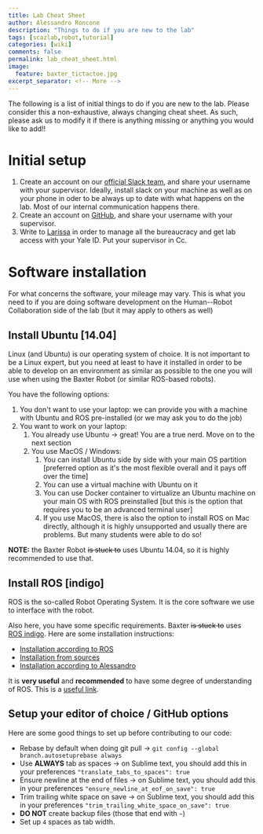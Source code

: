 ```yaml
---
title: Lab Cheat Sheet
author: Alessandro Roncone
description: "Things to do if you are new to the lab"
tags: [scazlab,robot,tutorial]
categories: [wiki]
comments: false
permalink: lab_cheat_sheet.html
image:
  feature: baxter_tictactoe.jpg
excerpt_separator: <!-- More -->
---
```


The following is a list of initial things to do if you are new to the lab. Please consider this a non-exhaustive, always changing cheat sheet. As such, please ask us to modify it if there is anything missing or anything you would like to add!!

<!-- More -->

# Initial setup

 1. Create an account on our [official Slack team](scazlab.slack.com), and share your username with your supervisor. Ideally, install slack on your machine as well as on your phone in oder to be always up to date with what happens on the lab. Most of our internal communication happens there.
 2. Create an account on [GitHub](github.com), and share your username with your supervisor.
 3. Write to [Larissa](http://scazlab.yale.edu/people/larissa-hall) in order to manage all the bureaucracy and get lab access with your Yale ID. Put your supervisor in Cc.

# Software installation

For what concerns the software, your mileage may vary. This is what you need to if you are doing software development on the Human--Robot Collaboration side of the lab (but it may apply to others as well)

## Install Ubuntu [14.04]

Linux (and Ubuntu) is our operating system of choice. It is not important to be a Linux expert, but you need at least to have it installed in order to be able to develop on an environment as similar as possible to the one you will use when using the Baxter Robot (or similar ROS-based robots).

You have the following options:

1. You don't want to use your laptop: we can provide you with a machine with Ubuntu and ROS pre-installed (or we may ask you to do the job)
2. You want to work on your laptop:
    1. You already use Ubuntu → great! You are a true nerd. Move on to the next section
    2. You use MacOS / Windows:
        1. You can install Ubuntu side by side with your main OS partition [preferred option as it's the most flexible overall and it pays off over the time]
        2. You can use a virtual machine with Ubuntu on it
        3. You can use Docker container to virtualize an Ubuntu machine on your main OS with ROS preinstalled [but this is the option that requires you to be an advanced terminal user]
        4. If you use MacOS, there is also the option to install ROS on Mac directly, although it is highly unsupported and usually there are problems. But many students were able to do so!

**NOTE:** the Baxter Robot ~~is stuck to~~ uses Ubuntu 14.04, so it is highly recommended to use that.

## Install ROS [indigo]

ROS is the so-called Robot Operating System. It is the core software we use to interface with the robot.

Also here, you have some specific requirements. Baxter ~~is stuck to~~ uses [ROS indigo](http://wiki.ros.org/indigo). Here are some installation instructions:

  - [Installation according to ROS](http://wiki.ros.org/indigo/Installation/Ubuntu)
  - [Installation from sources](http://wiki.ros.org/indigo/Installation/Source)
  - [Installation according to Alessandro](https://alecive.github.io/ros_installation.html)

It is **very useful** and **recommended** to have some degree of understanding of ROS. This is a [useful link](https://alecive.github.io/ros_concepts.html).

## Setup your editor of choice / GitHub options

Here are some good things to set up before contributing to our code:

 * Rebase by default when doing git pull → `git config --global branch.autosetuprebase always`
 * Use **ALWAYS** tab as spaces → on Sublime text, you should add this in your preferences `"translate_tabs_to_spaces": true`
 * Ensure newline at the end of files → on Sublime text, you should add this in your preferences `"ensure_newline_at_eof_on_save": true`
 * Trim trailing white space on save → on Sublime text, you should add this in your preferences `"trim_trailing_white_space_on_save": true`
 * **DO NOT** create backup files (those that end with `~`)
 * Set up `4` spaces as tab width.
